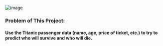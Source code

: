 ![image](https://user-images.githubusercontent.com/120652839/229530367-744503c4-b928-46e2-accd-a2fdc24a8713.png)

### Problem of This Project:
#### Use the Titanic passenger data (name, age, price of ticket, etc.) to try to predict who will survive and who will die.
